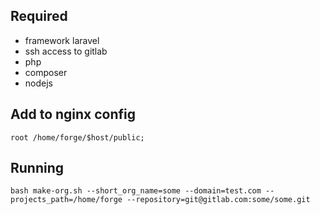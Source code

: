 ## Required
- framework laravel
- ssh access to gitlab
- php
- composer
- nodejs

## Add to nginx config 
```root /home/forge/$host/public;```

## Running
```bash make-org.sh --short_org_name=some --domain=test.com --projects_path=/home/forge --repository=git@gitlab.com:some/some.git```
